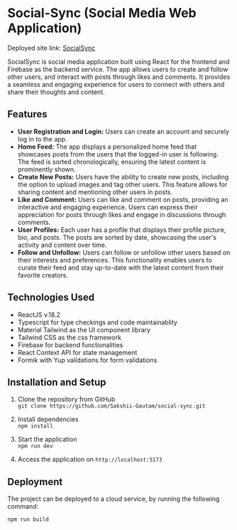 # Social-Sync (Social Media Web Application)

Deployed site link: [SocialSync](https://social-sync.netlify.app/)

SocialSync is social media application built using React for the frontend and Firebase as the backend service. The app allows users to create and follow other users, and interact with posts through likes and comments. It provides a seamless and engaging experience for users to connect with others and share their thoughts and content.

## Features

- **User Registration and Login:** Users can create an account and securely log in to the app.
- **Home Feed:** The app displays a personalized home feed that showcases posts from the users that the logged-in user is following. The feed is sorted chronologically, ensuring the latest content is prominently shown.
- **Create New Posts:** Users have the ability to create new posts, including the option to upload images and tag other users. This feature allows for sharing content and mentioning other users in posts.
- **Like and Comment:** Users can like and comment on posts, providing an interactive and engaging experience. Users can express their appreciation for posts through likes and engage in discussions through comments.
- **User Profiles:** Each user has a profile that displays their profile picture, bio, and posts. The posts are sorted by date, showcasing the user's activity and content over time.
- **Follow and Unfollow:** Users can follow or unfollow other users based on their interests and preferences. This functionality enables users to curate their feed and stay up-to-date with the latest content from their favorite creators.

## Technologies Used

- ReactJS v.18.2
- Typescript for type checkings and code maintainablity
- Material Tailwind as the UI component library
- Tailwind CSS as the css framework
- Firebase for backend functionalities
- React Context API for state management
- Formik with Yup validations for form validations

## Installation and Setup

1. Clone the repository from GitHub  
   `git clone https://github.com/Sakshii-Gautam/social-sync.git`

2. Install dependencies  
   `npm install`

3. Start the application  
   `npm run dev`

4. Access the application on `http://localhost:5173`

## Deployment

The project can be deployed to a cloud service, by running the following command:

`npm run build`
